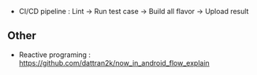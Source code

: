 - CI/CD pipeline : Lint ->  Run test case -> Build all flavor -> Upload result
 ## Other
 * Reactive programing : https://github.com/dattran2k/now_in_android_flow_explain

 
